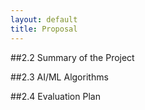 ```yaml
---
layout: default
title: Proposal
---
```



##2.2 Summary of the Project


##2.3 AI/ML Algorithms

##2.4 Evaluation Plan